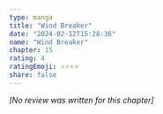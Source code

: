 ```yaml
---
type: manga
title: "Wind Breaker"
date: "2024-02-12T15:28:36"
name: "Wind Breaker"
chapter: 15
rating: 4
ratingEmoji: ⭐️⭐️⭐️⭐️
share: false
---
```


_[No review was written for this chapter]_
